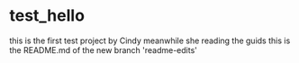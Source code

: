 # test_hello
this is the first test project by Cindy meanwhile she reading the guids
this is the README.md of the new branch 'readme-edits'
